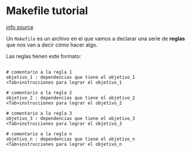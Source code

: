# Makefile tutorial 
[info source](https://www.youtube.com/playlist?list=PLTd5ehIj0goOrqKZPvq1Np-8PUFcQSSm-)

Un `Makefile` es un archivo en el que vamos a declarar una serie de **reglas** que nos van a decir cómo hacer algo.

Las reglas tienen este formato:
```(makefile)

# comentario a la regla 1
objetivo_1 : dependencias que tiene el objetivo_1
<Tab>instrucciones para lograr el objetivo_1

# comentario a la regla 2
objetivo_2 : dependencias que tiene el objetivo_2
<Tab>instrucciones para lograr el objetivo_2

# comentario a la regla 3
objetivo_3 : dependencias que tiene el objetivo_3
<Tab>instrucciones para lograr el objetivo_3

# comentario a la regla n
objetivo_n : dependencias que tiene el objetivo_n
<Tab>instrucciones para lograr el objetivo_n

```
